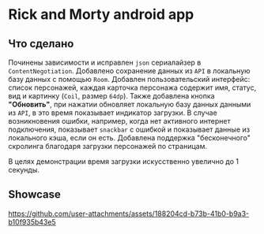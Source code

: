 # Rick and Morty android app
## Что сделано
Починены зависимости и исправлен `json` сериалайзер в `ContentNegotiation`. Добавлено
сохранение данных из `API` в локальную базу данных с помощью `Room`. Добавлен
пользовательский интерфейс: список персонажей, каждая карточка персонажа содержит
имя, статус, вид и картинку (`Coil`, размер `64dp`). Также добавлена кнопка **"Обновить"**,
при нажатии обновляет локальную базу данных данными из `API`, в это время показывает индикатор
загрузки. В случае возникновения ошибки, например, когда нет активного интернет подключения, показывает
`snackbar` с ошибкой и показывает данные из локального кэша, если он есть. Добавлена поддержка "бесконечного"
скролинга благодаря загрузки персонажей по страницам.

В целях демонстрации время загрузки искусственно увелично до 1 секунды.

## Showcase

https://github.com/user-attachments/assets/188204cd-b73b-41b0-b9a3-b10f935b43e5
